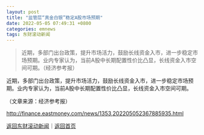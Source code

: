```yaml
---
layout: post
title: "监管层“真金白银”稳定A股市场预期"
date: 2022-05-05 07:49:31 +0800
categories: emnews
tags: 东财滚动新闻
---
```

> 近期，多部门出台政策，提升市场活力，鼓励长线资金入市，进一步稳定市场预期。业内专家认为，当前A股中长期配置性价比凸显，长线资金入市空间可期。（经济参考报）

<p>近期，多部门出台政策，提升市场活力，鼓励长线资金入市，进一步稳定市场预期。业内专家认为，当前A股中长期配置性价比凸显，长线资金入市空间可期。</p><p class="em_media">（文章来源：经济参考报）</p>

<http://finance.eastmoney.com/news/1353,202205052367885935.html>

[返回东财滚动新闻](//finews.withounder.com/emnews/)｜[返回首页](//finews.withounder.com/)